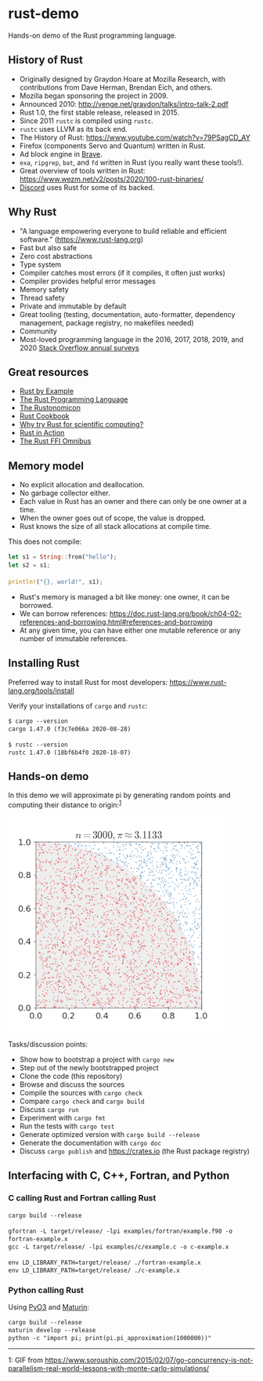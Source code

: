 

# rust-demo

Hands-on demo of the Rust programming language.


## History of Rust

- Originally designed by Graydon Hoare at Mozilla Research, with contributions from Dave Herman, Brendan Eich, and others.
- Mozilla began sponsoring the project in 2009.
- Announced 2010: http://venge.net/graydon/talks/intro-talk-2.pdf
- Rust 1.0, the first stable release, released in 2015.
- Since 2011 `rustc` is compiled using `rustc`.
- `rustc` uses LLVM as its back end.
- The History of Rust: https://www.youtube.com/watch?v=79PSagCD_AY
- Firefox (components Servo and Quantum) written in Rust.
- Ad block engine in [Brave](https://brave.com/).
- `exa`, `ripgrep`, `bat`, and `fd` written in Rust (you really want these tools!).
- Great overview of tools written in Rust: https://www.wezm.net/v2/posts/2020/100-rust-binaries/
- [Discord](https://discord.com/) uses Rust for some of its backed.


## Why Rust

- "A language empowering everyone to build reliable and efficient software." (https://www.rust-lang.org)
- Fast but also safe
- Zero cost abstractions
- Type system
- Compiler catches most errors (if it compiles, it often just works)
- Compiler provides helpful error messages
- Memory safety
- Thread safety
- Private and immutable by default
- Great tooling (testing, documentation, auto-formatter, dependency management, package registry, no makefiles needed)
- Community
- Most-loved programming language in the 2016, 2017, 2018, 2019, and 2020
  [Stack Overflow annual surveys](https://insights.stackoverflow.com/survey/)


## Great resources

- [Rust by Example](https://doc.rust-lang.org/rust-by-example/)
- [The Rust Programming Language](https://doc.rust-lang.org/book/)
- [The Rustonomicon](https://doc.rust-lang.org/nomicon/)
- [Rust Cookbook](https://rust-lang-nursery.github.io/rust-cookbook/)
- [Why try Rust for scientific computing?](https://erambler.co.uk/blog/why-give-rust-a-try/)
- [Rust in Action](http://www.rustinaction.com/)
- [The Rust FFI Omnibus](http://jakegoulding.com/rust-ffi-omnibus/)


## Memory model

- No explicit allocation and deallocation.
- No garbage collector either.
- Each value in Rust has an owner and there can only be one owner at a time.
- When the owner goes out of scope, the value is dropped.
- Rust knows the size of all stack allocations at compile time.

This does not compile:
```rust
let s1 = String::from("hello");
let s2 = s1;

println!("{}, world!", s1);
```

- Rust's memory is managed a bit like money: one owner, it can be borrowed.
- We can borrow references: https://doc.rust-lang.org/book/ch04-02-references-and-borrowing.html#references-and-borrowing
- At any given time, you can have either one mutable reference or any number of immutable references.


## Installing Rust

Preferred way to install Rust for most developers: https://www.rust-lang.org/tools/install

Verify your installations of `cargo` and `rustc`:
```
$ cargo --version
cargo 1.47.0 (f3c7e066a 2020-08-28)

$ rustc --version
rustc 1.47.0 (18bf6b4f0 2020-10-07)
```


## Hands-on demo

In this demo we will approximate pi by generating random points and computing
their distance to origin:<sup>[1](#footnote1)</sup>

![random points](img/pi_Monte-Carlo.gif)

Tasks/discussion points:
- Show how to bootstrap a project with `cargo new`
- Step out of the newly bootstrapped project
- Clone the code (this repository)
- Browse and discuss the sources
- Compile the sources with `cargo check`
- Compare `cargo check` and `cargo build`
- Discuss `cargo run`
- Experiment with `cargo fmt`
- Run the tests with `cargo test`
- Generate optimized version with `cargo build --release`
- Generate the documentation with `cargo doc`
- Discuss `cargo publish` and https://crates.io (the Rust package registry)


## Interfacing with C, C++, Fortran, and Python

### C calling Rust and Fortran calling Rust

```
cargo build --release

gfortran -L target/release/ -lpi examples/fortran/example.f90 -o fortran-example.x
gcc -L target/release/ -lpi examples/c/example.c -o c-example.x

env LD_LIBRARY_PATH=target/release/ ./fortran-example.x
env LD_LIBRARY_PATH=target/release/ ./c-example.x
```

### Python calling Rust

Using [PyO3](https://github.com/PyO3/pyo3) and [Maturin](https://github.com/PyO3/maturin):
```
cargo build --release
maturin develop --release
python -c "import pi; print(pi.pi_approximation(1000000))"
```

---

<a name="footnote1">1</a>: GIF from https://www.soroushjp.com/2015/02/07/go-concurrency-is-not-parallelism-real-world-lessons-with-monte-carlo-simulations/
